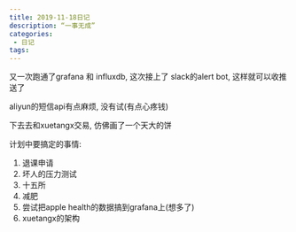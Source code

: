 ```yaml
---
title: 2019-11-18日记
description: “一事无成”
categories:
 - 日记
tags:
---
```


又一次跑通了grafana 和 influxdb, 这次接上了 slack的alert bot, 这样就可以收推送了

aliyun的短信api有点麻烦, 没有试(有点心疼钱)

下去去和xuetangx交易, 仿佛画了一个天大的饼

计划中要搞定的事情:

1. 退课申请
2. 坏人的压力测试
3. 十五所
4. 减肥
5. 尝试把apple health的数据搞到grafana上(想多了)
6. xuetangx的架构